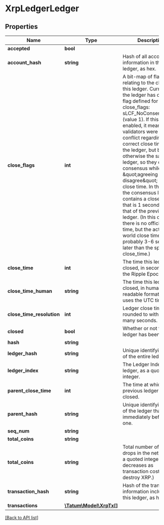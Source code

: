 # XrpLedgerLedger

## Properties

Name | Type | Description | Notes
------------ | ------------- | ------------- | -------------
**accepted** | **bool** |  | [optional]
**account_hash** | **string** | Hash of all account state information in this ledger, as hex. | [optional]
**close_flags** | **int** | A bit-map of flags relating to the closing of this ledger. Currently, the ledger has only one flag defined for close_flags: sLCF_NoConsensusTime (value 1). If this flag is enabled, it means that validators were in conflict regarding the correct close time for the ledger, but build otherwise the same ledger, so they declared consensus while \&quot;agreeing to disagree\&quot; on the close time. In this case, the consensus ledger contains a close_time that is 1 second after that of the previous ledger. (In this case, there is no official close time, but the actual real-world close time is probably 3-6 seconds later than the specified close_time.) | [optional]
**close_time** | **int** | The time this ledger was closed, in seconds since the Ripple Epoch | [optional]
**close_time_human** | **string** | The time this ledger was closed, in human-readable format. Always uses the UTC time zone. | [optional]
**close_time_resolution** | **int** | Ledger close times are rounded to within this many seconds. | [optional]
**closed** | **bool** | Whether or not this ledger has been closed. | [optional]
**hash** | **string** |  | [optional]
**ledger_hash** | **string** | Unique identifying hash of the entire ledger. | [optional]
**ledger_index** | **string** | The Ledger Index of this ledger, as a quoted integer. | [optional]
**parent_close_time** | **int** | The time at which the previous ledger was closed. | [optional]
**parent_hash** | **string** | Unique identifying hash of the ledger that came immediately before this one. | [optional]
**seq_num** | **string** |  | [optional]
**total_coins** | **string** |  | [optional]
**total_coins** | **string** | Total number of XRP drops in the network, as a quoted integer. (This decreases as transaction costs destroy XRP.) | [optional]
**transaction_hash** | **string** | Hash of the transaction information included in this ledger, as hex. | [optional]
**transactions** | [**\Tatum\Model\XrpTx[]**](XrpTx.md) |  | [optional]

[[Back to API list]](../../README.md#api-endpoints)
